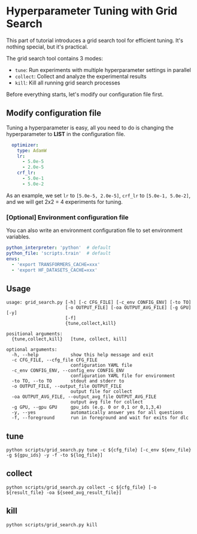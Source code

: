 # Hyperparameter Tuning with Grid Search
This part of tutorial introduces a grid search tool for efficient tuning. It's nothing special, but it's practical.

The grid search tool contains 3 modes:
- `tune`: Run experiments with multiple hyperparameter settings in parallel
- `collect`: Collect and analyze the experimental results
- `kill`: Kill all running grid search processes

Before everything starts, let's modify our configuration file first.

## Modify configuration file
Tuning a hyperparameter is easy, all you need to do is changing the hyperparameter to **LIST** in the configuration file.
```yaml
  optimizer:
    type: AdamW
    lr:
      - 5.0e-5
      - 2.0e-5
    crf_lr:
      - 5.0e-1
      - 5.0e-2
```
As an example, we set `lr` to `[5.0e-5, 2.0e-5]`, `crf_lr` to `[5.0e-1, 5.0e-2]`, and we will get 2x2 = 4 experiments for tuning.

### [Optional] Environment configuration file
You can also write an environment configuration file to set environment variables.
```yaml
python_interpreter: 'python'  # default
python_file: 'scripts.train'  # default
envs:
  - 'export TRANSFORMERS_CACHE=xxx'
  - 'export HF_DATASETS_CACHE=xxx'
```

## Usage
```
usage: grid_search.py [-h] [-c CFG_FILE] [-c_env CONFIG_ENV] [-to TO]
                      [-o OUTPUT_FILE] [-oa OUTPUT_AVG_FILE] [-g GPU] [-y]
                      [-f]
                      {tune,collect,kill}

positional arguments:
  {tune,collect,kill}   [tune, collect, kill]

optional arguments:
  -h, --help            show this help message and exit
  -c CFG_FILE, --cfg_file CFG_FILE
                        configuration YAML file
  -c_env CONFIG_ENV, --config_env CONFIG_ENV
                        configuration YAML file for environment
  -to TO, --to TO       stdout and stderr to
  -o OUTPUT_FILE, --output_file OUTPUT_FILE
                        output file for collect
  -oa OUTPUT_AVG_FILE, --output_avg_file OUTPUT_AVG_FILE
                        output avg file for collect
  -g GPU, --gpu GPU     gpu_ids (e.g. 0 or 0,1 or 0,1,3,4)
  -y, --yes             automatically answer yes for all questions
  -f, --foreground      run in foreground and wait for exits for dlc
```

## tune
```shell
python scripts/grid_search.py tune -c ${cfg_file} [-c_env ${env_file} -g ${gpu_ids} -y -f -to ${log_file}]
```


## collect
```shell
python scripts/grid_search.py collect -c ${cfg_file} [-o ${result_file} -oa ${seed_avg_result_file}]
```

## kill
```shell
python scripts/grid_search.py kill
```
